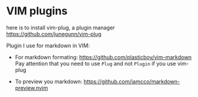 # VIM plugins
here is to install vim-plug, a plugin manager
https://github.com/junegunn/vim-plug

Plugin I use for markdown in VIM:
* For markdown formating: https://github.com/plasticboy/vim-markdown
  Pay attention that you need to use `Plug` and not `Plugin` if you use vim-plug

* To preview you markdown: https://github.com/iamcco/markdown-preview.nvim
